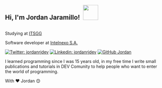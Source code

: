 <div style="display:flex;align-items:flex-start;"><h2 style="margin-right:10px;">Hi, I'm Jordan Jaramillo! </h2><img src="https://media.giphy.com/media/Wj7lNjMNDxSmc/source.gif" width="50" ></div>

<p>Studying at <a href="https://itsgg.edu.ec/">ITSGG</a></p>

<p>Software developer at <a href="https://intelnexo.com/">Intelnexo S.A.</a></p>

[![Twitter: jordanrjdev](https://img.shields.io/twitter/follow/jordanrjdev?style=social)](https://twitter.com/jordanrjdev)
[![Linkedin: jordanrjdev](https://img.shields.io/badge/-jordanrjdev-blue?style=flat-square&logo=Linkedin&logoColor=white&link=https://www.linkedin.com/in/jordanrjdev/)](https://www.linkedin.com/in/thaianebraga/)
[![GitHub Jordan](https://img.shields.io/github/followers/jordanrjdev?label=follow&style=social)](https://github.com/jordanrjdev)

I learned programming since I was 15 years old, in my free time I write small publications and tutorials in DEV Comunity to help people who want to enter the world of programming.

With ❤️ Jordan 😊
